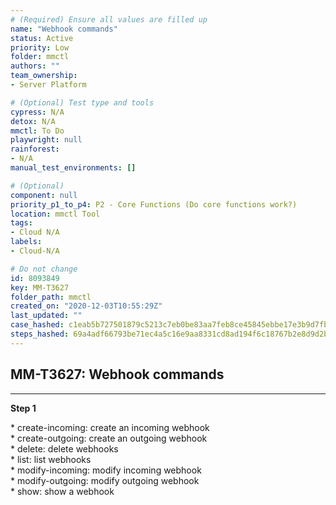 ```yaml
---
# (Required) Ensure all values are filled up
name: "Webhook commands"
status: Active
priority: Low
folder: mmctl
authors: ""
team_ownership: 
- Server Platform

# (Optional) Test type and tools
cypress: N/A
detox: N/A
mmctl: To Do
playwright: null
rainforest: 
- N/A
manual_test_environments: []

# (Optional)
component: null
priority_p1_to_p4: P2 - Core Functions (Do core functions work?)
location: mmctl Tool
tags: 
- Cloud N/A
labels: 
- Cloud-N/A

# Do not change
id: 8093849
key: MM-T3627
folder_path: mmctl
created_on: "2020-12-03T10:55:29Z"
last_updated: ""
case_hashed: c1eab5b727501879c5213c7eb0be83aa7feb8ce45845ebbe17e3b9d7fbb6a5f634287204b65e1c93b02c4d5e33fcb5db
steps_hashed: 69a4adf66793be71ec4a5c16e9aa8331cd8ad194f6c18767b2e8d9d2bb84e9bfaf65aaba2e50e1595469e936a9bd63f6
---
```


## MM-T3627: Webhook commands

---

**Step 1**

\* create-incoming: create an incoming webhook\
\* create-outgoing: create an outgoing webhook\
\* delete: delete webhooks\
\* list: list webhooks\
\* modify-incoming: modify incoming webhook\
\* modify-outgoing: modify outgoing webhook\
\* show: show a webhook
